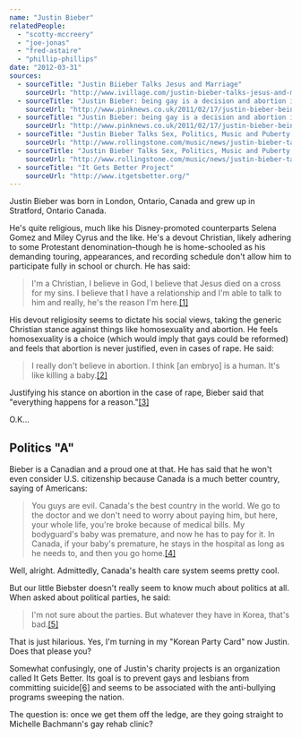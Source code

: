 ```yaml
---
name: "Justin Bieber"
relatedPeople:
  - "scotty-mccreery"
  - "joe-jonas"
  - "fred-astaire"
  - "phillip-phillips"
date: "2012-03-31"
sources:
  - sourceTitle: "Justin Biieber Talks Jesus and Marriage"
    sourceUrl: "http://www.ivillage.com/justin-bieber-talks-jesus-and-marriage/1-a-294985"
  - sourceTitle: "Justin Bieber: being gay is a decision and abortion is wrong"
    sourceUrl: "http://www.pinknews.co.uk/2011/02/17/justin-bieber-being-gay-is-a-decision-and-abortion-is-wrong-even-as-a-result-of-rape/"
  - sourceTitle: "Justin Bieber: being gay is a decision and abortion is wrong"
    sourceUrl: "http://www.pinknews.co.uk/2011/02/17/justin-bieber-being-gay-is-a-decision-and-abortion-is-wrong-even-as-a-result-of-rape/"
  - sourceTitle: "Justin Bieber Talks Sex, Politics, Music and Puberty In New 'Rolling Stone' Cover Story"
    sourceUrl: "http://www.rollingstone.com/music/news/justin-bieber-talks-sex-politics-music-and-puberty-in-new-rolling-stone-cover-story-20110216"
  - sourceTitle: "Justin Bieber Talks Sex, Politics, Music and Puberty In New 'Rolling Stone' Cover Story"
    sourceUrl: "http://www.rollingstone.com/music/news/justin-bieber-talks-sex-politics-music-and-puberty-in-new-rolling-stone-cover-story-20110216"
  - sourceTitle: "It Gets Better Project"
    sourceUrl: "http://www.itgetsbetter.org/"
---
```


Justin Bieber was born in London, Ontario, Canada and grew up in Stratford, Ontario Canada.

He's quite religious, much like his Disney-promoted counterparts Selena Gomez and Miley Cyrus and the like. He's a devout Christian, likely adhering to some Protestant denomination–though he is home-schooled as his demanding touring, appearances, and recording schedule don't allow him to participate fully in school or church. He has said:

>I'm a Christian, I believe in God, I believe that Jesus died on a cross for my sins. I believe that I have a relationship and I'm able to talk to him and really, he's the reason I'm here.<a class="source-citation" href="http://www.ivillage.com/justin-bieber-talks-jesus-and-marriage/1-a-294985" title="Justin Biieber Talks Jesus and Marriage">[1]</a>

His devout religiosity seems to dictate his social views, taking the generic Christian stance against things like homosexuality and abortion. He feels homosexuality is a choice (which would imply that gays could be reformed) and feels that abortion is never justified, even in cases of rape. He said:

>I really don't believe in abortion. I think [an embryo] is a human. It's like killing a baby.<a class="source-citation" href="http://www.pinknews.co.uk/2011/02/17/justin-bieber-being-gay-is-a-decision-and-abortion-is-wrong-even-as-a-result-of-rape/" title="Justin Bieber: being gay is a decision and abortion is wrong">[2]</a>

Justifying his stance on abortion in the case of rape, Bieber said that "everything happens for a reason."<a class="source-citation" href="http://www.pinknews.co.uk/2011/02/17/justin-bieber-being-gay-is-a-decision-and-abortion-is-wrong-even-as-a-result-of-rape/" title="Justin Bieber: being gay is a decision and abortion is wrong">[3]</a>

O.K…


## Politics "A"

Bieber is a Canadian and a proud one at that. He has said that he won't even consider U.S. citizenship because Canada is a much better country, saying of Americans:

>You guys are evil. Canada's the best country in the world. We go to the doctor and we don't need to worry about paying him, but here, your whole life, you're broke because of medical bills. My bodyguard's baby was premature, and now he has to pay for it. In Canada, if your baby's premature, he stays in the hospital as long as he needs to, and then you go home.<a class="source-citation" href="http://www.rollingstone.com/music/news/justin-bieber-talks-sex-politics-music-and-puberty-in-new-rolling-stone-cover-story-20110216" title="Justin Bieber Talks Sex, Politics, Music and Puberty In New &apos;Rolling Stone&apos; Cover Story">[4]</a>

Well, alright. Admittedly, Canada's health care system seems pretty cool.

But our little Biebster doesn't really seem to know much about politics at all. When asked about political parties, he said:

>I'm not sure about the parties. But whatever they have in Korea, that's bad.<a class="source-citation" href="http://www.rollingstone.com/music/news/justin-bieber-talks-sex-politics-music-and-puberty-in-new-rolling-stone-cover-story-20110216" title="Justin Bieber Talks Sex, Politics, Music and Puberty In New &apos;Rolling Stone&apos; Cover Story">[5]</a>

That is just hilarious. Yes, I'm turning in my "Korean Party Card" now Justin. Does that please you?

Somewhat confusingly, one of Justin's charity projects is an organization called It Gets Better. Its goal is to prevent gays and lesbians from committing suicide<a class="source-citation" href="http://www.itgetsbetter.org/" title="It Gets Better Project">[6]</a> and seems to be associated with the anti-bullying programs sweeping the nation.

The question is: once we get them off the ledge, are they going straight to Michelle Bachmann's gay rehab clinic?
